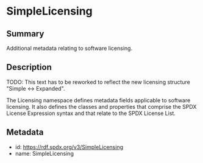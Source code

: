 <!-- Automatically generated by spec-parser v2.0.0 on 2023-12-27T15:02:03.969017+00:00 -->
<!-- SPDX-License-Identifier: Community-Spec-1.0 -->

# SimpleLicensing

## Summary

Additional metadata relating to software licensing.


## Description

TODO: This text has to be reworked to reflect the new licensing structure "Simple <-> Expanded".

The Licensing namespace defines metadata fields applicable to software
licensing. It also defines the classes and properties that comprise the
SPDX License Expression syntax and that relate to the SPDX License List.


## Metadata

- id: https://rdf.spdx.org/v3/SimpleLicensing
- name: SimpleLicensing


